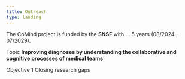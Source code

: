 ```yaml
---
title: Outreach
type: landing
---
```


The CoMind project is funded by the **SNSF** with … 5 years (08/2024 – 07/2029).

Topic **Improving diagnoses by understanding the collaborative and cognitive processes of medical teams**

Objective 1 Closing research gaps


